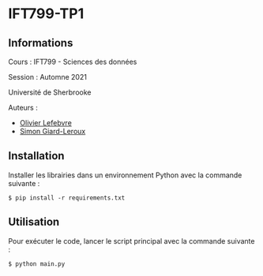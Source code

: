 # IFT799-TP1

## Informations
Cours : IFT799 - Sciences des données

Session : Automne 2021

Université de Sherbrooke

Auteurs :
- [Olivier Lefebvre](https://github.com/Olivier998)
- [Simon Giard-Leroux](https://github.com/sgiardl)

## Installation

Installer les librairies dans un environnement Python avec la commande suivante :
```
$ pip install -r requirements.txt
```

## Utilisation

Pour exécuter le code, lancer le script principal avec la commande suivante :
```
$ python main.py
```

